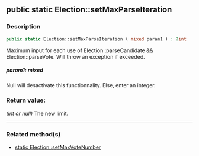 ## public static Election::setMaxParseIteration

### Description    

```php
public static Election::setMaxParseIteration ( mixed param1 ) : ?int
```

Maximum input for each use of Election::parseCandidate && Election::parseVote. Will throw an exception if exceeded.
    

##### **param1:** *mixed*   
Null will desactivate this functionnality. Else, enter an integer.    


### Return value:   

*(int or null)* The new limit.


---------------------------------------

### Related method(s)      

* [static Election::setMaxVoteNumber](../Election%20Class/public%20static%20Election--setMaxVoteNumber.md)    
